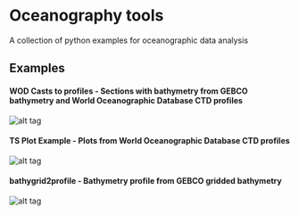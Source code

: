 # Oceanography tools

A collection of python examples for oceanographic data analysis

## Examples 
#### WOD Casts to profiles - Sections with bathymetry from GEBCO bathymetry and World Oceanographic Database CTD profiles
![alt tag](https://github.com/larsonjl/oceans/blob/master/WOD%20Casts%20to%20profiles/output_14_1.png)

#### TS Plot Example - Plots from World Oceanographic Database CTD profiles
![alt tag](https://github.com/larsonjl/oceans/blob/master/TS%20%20Plot%20Example/output_6_1.png)

#### bathygrid2profile - Bathymetry profile from GEBCO gridded bathymetry
![alt tag](https://github.com/larsonjl/oceans/blob/master/bathygrid2profile/output_15_1.png)
